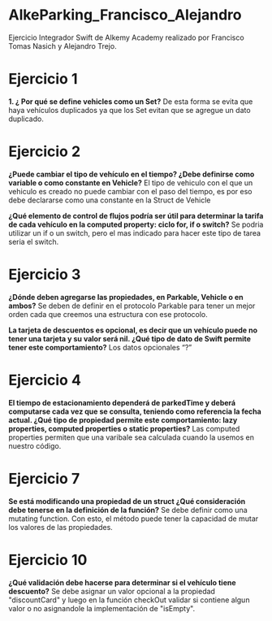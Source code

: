 # AlkeParking_Francisco_Alejandro
Ejercicio Integrador Swift de Alkemy Academy realizado por Francisco Tomas Nasich y Alejandro Trejo.


# Ejercicio 1
**1. ¿ Por qué se define vehicles como un Set?**
De esta forma se evita que haya vehículos duplicados ya que los Set evitan que se 
agregue un dato duplicado.


# Ejercicio 2
**¿Puede cambiar el tipo de vehículo en el tiempo? ¿Debe definirse 
como variable o como constante en Vehicle?**
El tipo de vehiculo con el que un vehiculo es creado no puede cambiar con el paso del 
tiempo, es por eso debe declararse como una constante en la Struct de Vehicle

**¿Qué elemento de control de flujos podría ser útil para determinar la tarifa de 
cada vehículo en la computed property: ciclo for, if o switch?**
Se podria utilizar un if o un switch, pero el mas indicado para hacer este tipo de tarea 
seria el switch.


# Ejercicio 3
**¿Dónde deben agregarse las propiedades, en Parkable, Vehicle o en 
ambos?**
Se deben de definir en el protocolo Parkable para tener un mejor orden cada que 
creemos una estructura con ese protocolo.
           
**La tarjeta de descuentos es opcional, es decir que un vehículo puede no tener 
una tarjeta y su valor será nil. ¿Qué tipo de dato de Swift permite tener este 
comportamiento?**
Los datos opcionales “?”


# Ejercicio 4
**El tiempo de estacionamiento dependerá de parkedTime y deberá 
computarse cada vez que se consulta, teniendo como referencia la fecha actual. 
¿Qué tipo de propiedad permite este comportamiento: lazy properties, 
computed properties o static properties?**
Las computed properties permiten que una varibale sea calculada cuando la usemos 
en nuestro código. 


# Ejercicio 7
**Se está modificando una propiedad de un struct ¿Qué consideración debe tenerse en la definición de la función?**
Se debe definir como una mutating function. Con esto, el método puede tener la capacidad de mutar los valores de las propiedades.


# Ejercicio 10
**¿Qué validación debe hacerse para determinar si el vehículo tiene descuento?**
Se debe asignar un valor opcional a la propiedad "discountCard" y luego en la función checkOut validar si contiene algun valor o no asignandole la implementación de "isEmpty".

